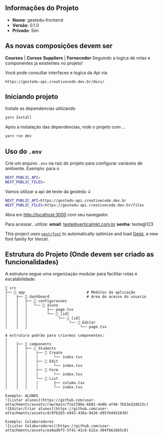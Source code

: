 
## Informações do Projeto

- **Nome**: gestedu-frontend
- **Versão**: 0.1.0
- **Privado**: Sim

## As novas composições devem ser
**Courses** | **Cursos**
**Suppliers** | **Fornecedor**
Seguindo a logica de rotas e componentes ja existentes no projeto!

Você pode consultar interfaces e logica da Api via
```
https://gestedu-api.creativecode.dev.br/docs/
```
## Iniciando projeto

Instale as dependencias utilizando 
```bash
yarn Install
```
Após a instalação das dependencias, rode o projeto com ...
```bash
yarn run dev
```
## Uso do `.env`

Crie um arquivo `.env` na raiz do projeto para configurar variáveis de ambiente. Exemplo:
para o 

```bash
NEXT_PUBLIC_API=
NEXT_PUBLIC_FILES=
```

Vamos utilizar a api de teste da gestedu ↓

```bash
NEXT_PUBLIC_API=https://gestedu-api.creativecode.dev.br
NEXT_PUBLIC_FILES=https://gestedu-api.creativecode.dev.br/files
```

Abra em  [http://localhost:3000](http://localhost:3000) com seu navegador.

Para acessar.. utilize:
**email**: teste@verticalmkt.com.br	
**senha**: teste@123

This project uses [`next/font`](https://nextjs.org/docs/app/building-your-application/optimizing/fonts) to automatically optimize and load [Geist](https://vercel.com/font), a new font family for Vercel.

## Estrutura do Projeto (Onde devem ser criado as funcionalidades)

A estrutura segue uma organização modular para facilitar rotas e escalabilidade:
```
📂 src
├── 📂 app                            # Módulos da aplicação
│    ├── 📂 dashboard                 # Area de acesso do usuario
│    │   ├── 📂 configuracoes
│    │   │   └── 📂 aluno             
│    │   │         ├── page.tsx       
│    │   │         └── 📂 [id]
│    │   │              └── 📂 [id]  
│    │   │                   └── 📂 Editar
│    │   │                        └── page.tsx

A estrutura padrão para criarmos componentes:
|                                         
│    ├── 📂 components                 
│    │   ├── 📂 Students
│    │   │    ├── 📂 Create
│    │   │    |       └── index.tsx
│    │   │    ├── 📂 Edit
│    │   │    |       └── index.tsx
│    │   │    ├── 📂 Form
│    │   │    |       └── index.tsx
│    │   │    └── 📂 List
│    │   │    |       ├── column.tsx
│    │   │    |       └── index.tsx

Exemplo: ALUNOS
![Listar alunos](https://github.com/user-attachments/assets/raw/main/f1e1786e-6b81-4e0b-af46-7b53e32db23c)
![Editar/Criar alunos](https://github.com/user-attachments/assets/dc9fb2b5-e943-436a-9426-d957bd451030)

Exemplo: Colaboradores
![Listar Colaboradores](https://github.com/user-attachments/assets/ea9ad8f5-5f41-41c6-b22a-304fb61665c8)





